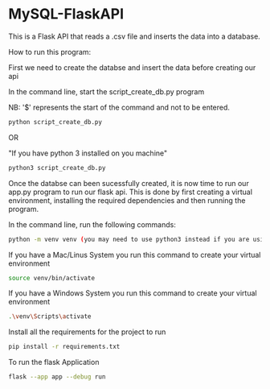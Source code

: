 # MySQL-FlaskAPI
This is a Flask API that reads a .csv file and inserts the data into a database.

How to run this program:

First we need to create the databse and insert the data before creating our api

In the command line, start the script_create_db.py program

NB: '$' represents the start of the command and not to be entered.

```bash
python script_create_db.py
```

OR

"If you have python 3 installed on you machine"

```bash
python3 script_create_db.py
```

Once the databse can been sucessfully created, it is now time to run our app.py program to run our flask api.
This is done by first creating a virtual environment, installing the required dependencies and then running the program.

In the command line, run the following commands:

```bash
python -m venv venv (you may need to use python3 instead if you are using python3)
```
If you have a Mac/Linus System you run this command to create your virtual environment
```bash
source venv/bin/activate 
```

If you have a Windows System you run this command to create your virtual environment
```bash
.\venv\Scripts\activate
```
Install all the requirements for the project to run
```bash
pip install -r requirements.txt
```
To run the flask Application
```bash
flask --app app --debug run
```